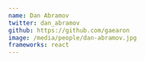 ```yaml
---
name: Dan Abramov
twitter: dan_abramov
github: https://github.com/gaearon
image: /media/people/dan-abramov.jpg
frameworks: react
---
```

